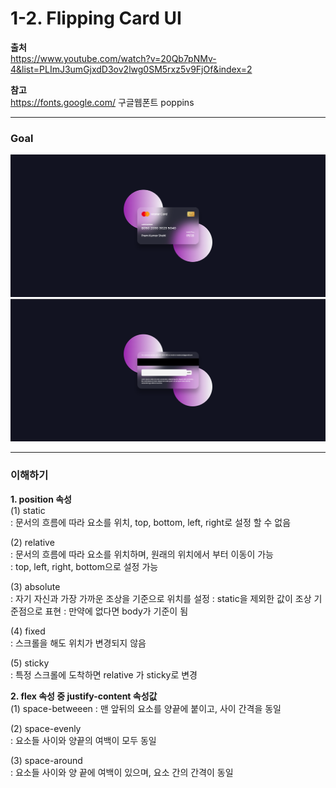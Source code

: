 # 1-2. Flipping Card UI

**출처**  
https://www.youtube.com/watch?v=20Qb7pNMv-4&list=PLImJ3umGjxdD3ov2lwg0SM5rxz5v9FjOf&index=2

**참고**  
https://fonts.google.com/
구글웹폰트 poppins

<hr>

### Goal

<img src="./images/goal_1.png">
<img src="./images/goal_2.png">
<hr>

### 이해하기

**1. position 속성**  
(1) static  
: 문서의 흐름에 따라 요소를 위치, top, bottom, left, right로 설정 할 수 없음

(2) relative  
: 문서의 흐름에 따라 요소를 위치하며, 원래의 위치에서 부터 이동이 가능  
: top, left, right, bottom으로 설정 가능

(3) absolute  
: 자기 자신과 가장 가까운 조상을 기준으로 위치를 설정
: static을 제외한 값이 조상 기준점으로 표현
: 만약에 없다면 body가 기준이 됨

(4) fixed  
: 스크롤을 해도 위치가 변경되지 않음

(5) sticky  
: 특정 스크롤에 도착하면 relative 가 sticky로 변경

**2. flex 속성 중 justify-content 속성값**  
(1) space-betweeen
: 맨 앞뒤의 요소를 양끝에 붙이고, 사이 간격을 동일

(2) space-evenly  
: 요소들 사이와 양끝의 여백이 모두 동일

(3) space-around  
: 요소들 사이와 양 끝에 여백이 있으며, 요소 간의 간격이 동일
